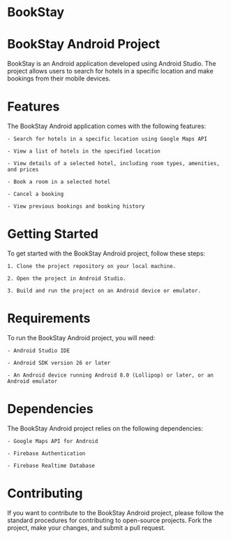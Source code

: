 # BookStay
# BookStay Android Project
  BookStay is an Android application developed using Android Studio. The project allows users to search for hotels in a specific location and make bookings from their mobile devices.

# Features
  The BookStay Android application comes with the following features:
  
    - Search for hotels in a specific location using Google Maps API
    
    - View a list of hotels in the specified location
    
    - View details of a selected hotel, including room types, amenities, and prices
    
    - Book a room in a selected hotel
    
    - Cancel a booking
    
    - View previous bookings and booking history
    
# Getting Started
  To get started with the BookStay Android project, follow these steps:
  
    1. Clone the project repository on your local machine.
    
    2. Open the project in Android Studio.
    
    3. Build and run the project on an Android device or emulator.
    
# Requirements
  To run the BookStay Android project, you will need:
  
    - Android Studio IDE
    
    - Android SDK version 26 or later
    
    - An Android device running Android 8.0 (Lollipop) or later, or an Android emulator
    
# Dependencies
  The BookStay Android project relies on the following dependencies:
  
    - Google Maps API for Android
    
    - Firebase Authentication
    
    - Firebase Realtime Database
    
# Contributing
  If you want to contribute to the BookStay Android project, please follow the standard procedures for contributing to open-source projects. Fork the project, make your changes, and submit a pull request.
